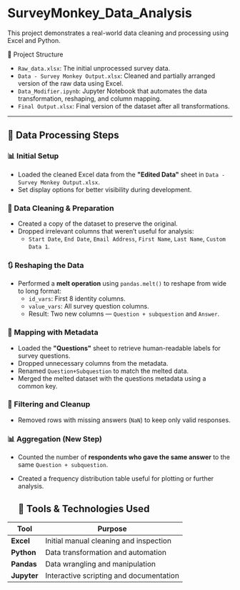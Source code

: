 # SurveyMonkey_Data_Analysis
This project demonstrates a real-world data cleaning and processing using Excel and Python.

 📁 Project Structure

- `Raw_data.xlsx`: The initial unprocessed survey data.
- `Data - Survey Monkey Output.xlsx`: Cleaned and partially arranged version of the raw data using Excel.
- `Data_Modifier.ipynb`: Jupyter Notebook that automates the data transformation, reshaping, and column mapping.
- `Final Output.xlsx`: Final version of the dataset after all transformations.

---

## 🔄 Data Processing Steps

### 📊 Initial Setup
- Loaded the cleaned Excel data from the **"Edited Data"** sheet in `Data - Survey Monkey Output.xlsx`.
- Set display options for better visibility during development.

### 🧹 Data Cleaning & Preparation
- Created a copy of the dataset to preserve the original.
- Dropped irrelevant columns that weren’t useful for analysis:
  - `Start Date`, `End Date`, `Email Address`, `First Name`, `Last Name`, `Custom Data 1`.

### 🔃 Reshaping the Data
- Performed a **melt operation** using `pandas.melt()` to reshape from wide to long format:
  - `id_vars`: First 8 identity columns.
  - `value_vars`: All survey question columns.
  - Result: Two new columns — `Question + subquestion` and `Answer`.

### 🔗 Mapping with Metadata
- Loaded the **"Questions"** sheet to retrieve human-readable labels for survey questions.
- Dropped unnecessary columns from the metadata.
- Renamed `Question+Subquestion` to match the melted data.
- Merged the melted dataset with the questions metadata using a common key.

### 🧽 Filtering and Cleanup
- Removed rows with missing answers (`NaN`) to keep only valid responses.

### 📊 Aggregation (New Step)
- Counted the number of **respondents who gave the same answer** to the same `Question + subquestion`.
- Created a frequency distribution table useful for plotting or further analysis.

  ## 🧪 Tools & Technologies Used

| Tool          | Purpose                                   |
|---------------|-------------------------------------------|
| **Excel**     | Initial manual cleaning and inspection    |
| **Python**    | Data transformation and automation        |
| **Pandas**    | Data wrangling and manipulation           |
| **Jupyter**   | Interactive scripting and documentation   |

